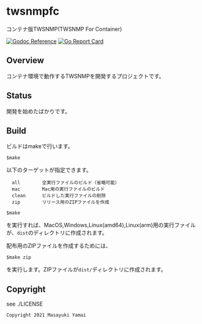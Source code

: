 # twsnmpfc
コンテナ版TWSNMP(TWSNMP For Container)


[![Godoc Reference](https://godoc.org/github.com/twsnmp/twsnmpfc?status.svg)](http://godoc.org/github.com/twsnmp/twsnmpfc)
[![Go Report Card](https://goreportcard.com/badge/twsnmp/twsnmpfc)](https://goreportcard.com/report/twsnmp/twsnmpfc)

## Overview

コンテナ環境で動作するTWSNMPを開発するプロジェクトです。

## Status

開発を始めたばかりです。

## Build

ビルドはmakeで行います。
```
$make
```
以下のターゲットが指定できます。
```
  all        全実行ファイルのビルド（省略可能）
  mac        Mac用の実行ファイルのビルド
  clean      ビルドした実行ファイルの削除
  zip        リリース用のZIPファイルを作成
```

```
$make
```
を実行すれば、MacOS,Windows,Linux(amd64),Linux(arm)用の実行ファイルが、`dist`のディレクトリに作成されます。

配布用のZIPファイルを作成するためには、
```
$make zip
```
を実行します。ZIPファイルが`dist/`ディレクトリに作成されます。


## Copyright

see ./LICENSE

```
Copyright 2021 Masayuki Yamai
```
